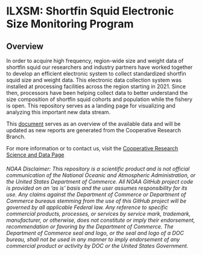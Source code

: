 # ILXSM: Shortfin Squid Electronic Size Monitoring Program



## Overview

In order to acquire high frequency, region-wide size and weight data of shortfin squid our researchers and industry partners have worked together to develop an efficient electronic system to collect standardized shortfin squid size and weight data. This electronic data collection system was installed at processing facilities across the region starting in 2021. Since then, processors have been helping collect data to better understand the size composition of shortfin squid cohorts and population while the fishery is open. This repository serves as a landing page for visualizing and analyzing this important new data stream.




This [document](https://ssalois1.github.io/ILXSM/docs/ilxsm_stats_and_maps.html) serves as an overview of the available data and will be updated as new reports are generated from the Cooperative Research Branch. 



For more information or to contact us, visit the [Cooperative Research Science and Data Page](https://www.fisheries.noaa.gov/new-england-mid-atlantic/science-data/cooperative-research-northeast#shortfin-squid-electronic-size-monitoring)






###### NOAA Disclaimer: This repository is a scientific product and is not official communication of the National Oceanic and Atmospheric Administration, or the United States Department of Commerce. All NOAA GitHub project code is provided on an ‘as is’ basis and the user assumes responsibility for its use. Any claims against the Department of Commerce or Department of Commerce bureaus stemming from the use of this GitHub project will be governed by all applicable Federal law. Any reference to specific commercial products, processes, or services by service mark, trademark, manufacturer, or otherwise, does not constitute or imply their endorsement, recommendation or favoring by the Department of Commerce. The Department of Commerce seal and logo, or the seal and logo of a DOC bureau, shall not be used in any manner to imply endorsement of any commercial product or activity by DOC or the United States Government.




